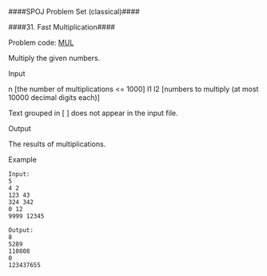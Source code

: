 ####SPOJ Problem Set (classical)####

####31. Fast Multiplication####

Problem code: [MUL](http://www.spoj.com/problems/MUL/)



 
Multiply the given numbers.

Input

 

n [the number of multiplications <= 1000]
l1 l2 [numbers to multiply (at most 10000 decimal digits each)]

Text grouped in [ ] does not appear in the input file.


 

Output

 

The results of multiplications.
 

Example
```
Input:
5
4 2
123 43
324 342
0 12
9999 12345

Output:
8
5289
110808
0
123437655
```
